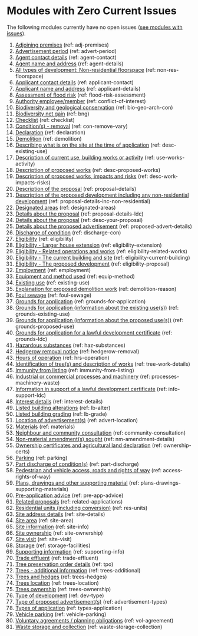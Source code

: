 # Modules with Zero Current Issues
The following modules currently have no open issues ([see modules with issues](https://github.com/digital-land/planning-application-data-specification/blob/main/issue-tracking/index.md)).

1. [Adjoining premises](https://github.com/digital-land/planning-application-data-specification/discussions/25) (ref: adj-premises)
2. [Advertisement period](https://github.com/digital-land/planning-application-data-specification/discussions/27) (ref: advert-period)
3. [Agent contact details](https://github.com/digital-land/planning-application-data-specification/discussions/30) (ref: agent-contact)
4. [Agent name and address](https://github.com/digital-land/planning-application-data-specification/discussions/28) (ref: agent-details)
5. [All types of development: Non-residential floorspace](https://github.com/digital-land/planning-application-data-specification/discussions/46) (ref: non-res-floorspace)
6. [Applicant contact details](https://github.com/digital-land/planning-application-data-specification/discussions/31) (ref: applicant-contact)
7. [Applicant name and address](https://github.com/digital-land/planning-application-data-specification/discussions/29) (ref: applicant-details)
8. [Assessment of flood risk](https://github.com/digital-land/planning-application-data-specification/discussions/49) (ref: flood-risk-assessment)
9. [Authority employee/member](https://github.com/digital-land/planning-application-data-specification/discussions/50) (ref: conflict-of-interest)
10. [Biodiversity and geological conservation](https://github.com/digital-land/planning-application-data-specification/discussions/51) (ref: bio-geo-arch-con)
11. [Biodiversity net gain](https://github.com/digital-land/planning-application-data-specification/discussions/53) (ref: bng)
12. [Checklist](https://github.com/digital-land/planning-application-data-specification/discussions/55) (ref: checklist)
13. [Condition(s) - removal](https://github.com/digital-land/planning-application-data-specification/discussions/56) (ref: con-remove-vary)
14. [Declaration](https://github.com/digital-land/planning-application-data-specification/discussions/57) (ref: declaration)
15. [Demolition](https://github.com/digital-land/planning-application-data-specification/discussions/60) (ref: demolition)
16. [Describing what is on the site at the time of application](https://github.com/digital-land/planning-application-data-specification/discussions/61) (ref: desc-existing-use)
17. [Description of current use, building works or activity](https://github.com/digital-land/planning-application-data-specification/discussions/62) (ref: use-works-activity)
18. [Description of proposed works](https://github.com/digital-land/planning-application-data-specification/discussions/156) (ref: desc-proposed-works)
19. [Description of proposed works, impacts and risks](https://github.com/digital-land/planning-application-data-specification/discussions/81) (ref: desc-work-impacts-risks)
20. [Description of the proposal](https://github.com/digital-land/planning-application-data-specification/discussions/45) (ref: proposal-details)
21. [Description of the proposed development including any non-residential development](https://github.com/digital-land/planning-application-data-specification/discussions/79) (ref: proposal-details-inc-non-residential)
22. [Designated areas](https://github.com/digital-land/planning-application-data-specification/discussions/59) (ref: designated-areas)
23. [Details about the proposal](https://github.com/digital-land/planning-application-data-specification/discussions/206) (ref: proposal-details-ldc)
24. [Details about the proposal](https://github.com/digital-land/planning-application-data-specification/discussions/63) (ref: desc-your-proposal)
25. [Details about the proposed advertisement](https://github.com/digital-land/planning-application-data-specification/discussions/82) (ref: proposed-advert-details)
26. [Discharge of condition](https://github.com/digital-land/planning-application-data-specification/discussions/149) (ref: discharge-con)
27. [Eligibility](https://github.com/digital-land/planning-application-data-specification/discussions/44) (ref: eligibility)
28. [Eligibility - Larger house extension](https://github.com/digital-land/planning-application-data-specification/discussions/192) (ref: eligibility-extension)
29. [Eligibility - Related operations and works](https://github.com/digital-land/planning-application-data-specification/discussions/87) (ref: eligibility-related-works)
30. [Eligibility - The current building and site](https://github.com/digital-land/planning-application-data-specification/discussions/88) (ref: eligibility-current-building)
31. [Eligibility - The proposed development](https://github.com/digital-land/planning-application-data-specification/discussions/89) (ref: eligibility-proposal)
32. [Employment](https://github.com/digital-land/planning-application-data-specification/discussions/43) (ref: employment)
33. [Equipment and method used](https://github.com/digital-land/planning-application-data-specification/discussions/85) (ref: equip-method)
34. [Existing use](https://github.com/digital-land/planning-application-data-specification/discussions/42) (ref: existing-use)
35. [Explanation for proposed demolition work](https://github.com/digital-land/planning-application-data-specification/discussions/86) (ref: demolition-reason)
36. [Foul sewage](https://github.com/digital-land/planning-application-data-specification/discussions/41) (ref: foul-sewage)
37. [Grounds for application](https://github.com/digital-land/planning-application-data-specification/discussions/90) (ref: grounds-for-application)
38. [Grounds for application (information about the existing use(s))](https://github.com/digital-land/planning-application-data-specification/discussions/92) (ref: grounds-existing-use)
39. [Grounds for application (information about the proposed use(s))](https://github.com/digital-land/planning-application-data-specification/discussions/93) (ref: grounds-proposed-use)
40. [Grounds for application for a lawful development certificate](https://github.com/digital-land/planning-application-data-specification/discussions/91) (ref: grounds-ldc)
41. [Hazardous substances](https://github.com/digital-land/planning-application-data-specification/discussions/40) (ref: haz-substances)
42. [Hedgerow removal notice](https://github.com/digital-land/planning-application-data-specification/discussions/217) (ref: hedgerow-removal)
43. [Hours of operation](https://github.com/digital-land/planning-application-data-specification/discussions/39) (ref: hrs-operation)
44. [Identification of tree(s) and description of works](https://github.com/digital-land/planning-application-data-specification/discussions/94) (ref: tree-work-details)
45. [Immunity from listing](https://github.com/digital-land/planning-application-data-specification/discussions/38) (ref: immunity-from-listing)
46. [Industrial or commercial processes and machinery](https://github.com/digital-land/planning-application-data-specification/discussions/95) (ref: processes-machinery-waste)
47. [Information in support of a lawful development certificate](https://github.com/digital-land/planning-application-data-specification/discussions/96) (ref: info-support-ldc)
48. [Interest details](https://github.com/digital-land/planning-application-data-specification/discussions/212) (ref: interest-details)
49. [Listed building alterations](https://github.com/digital-land/planning-application-data-specification/discussions/99) (ref: lb-alter)
50. [Listed building grading](https://github.com/digital-land/planning-application-data-specification/discussions/36) (ref: lb-grade)
51. [Location of advertisement(s)](https://github.com/digital-land/planning-application-data-specification/discussions/64) (ref: advert-location)
52. [Materials](https://github.com/digital-land/planning-application-data-specification/discussions/26) (ref: materials)
53. [Neighbour and community consultation](https://github.com/digital-land/planning-application-data-specification/discussions/65) (ref: community-consultation)
54. [Non-material amendment(s) sought](https://github.com/digital-land/planning-application-data-specification/discussions/76) (ref: nm-amendment-details)
55. [Ownership certificates and agricultural land declaration](https://github.com/digital-land/planning-application-data-specification/discussions/78) (ref: ownership-certs)
56. [Parking](https://github.com/digital-land/planning-application-data-specification/discussions/66) (ref: parking)
57. [Part discharge of condition(s)](https://github.com/digital-land/planning-application-data-specification/discussions/140) (ref: part-discharge)
58. [Pedestrian and vehicle access, roads and rights of way](https://github.com/digital-land/planning-application-data-specification/discussions/100) (ref: access-rights-of-way)
59. [Plans, drawings and other supporting material](https://github.com/digital-land/planning-application-data-specification/discussions/102) (ref: plans-drawings-supporting-materials)
60. [Pre-application advice](https://github.com/digital-land/planning-application-data-specification/discussions/35) (ref: pre-app-advice)
61. [Related proposals](https://github.com/digital-land/planning-application-data-specification/discussions/34) (ref: related-applications)
62. [Residential units (including conversion)](https://github.com/digital-land/planning-application-data-specification/discussions/33) (ref: res-units)
63. [Site address details](https://github.com/digital-land/planning-application-data-specification/discussions/70) (ref: site-details)
64. [Site area](https://github.com/digital-land/planning-application-data-specification/discussions/103) (ref: site-area)
65. [Site information](https://github.com/digital-land/planning-application-data-specification/discussions/104) (ref: site-info)
66. [Site ownership](https://github.com/digital-land/planning-application-data-specification/discussions/105) (ref: site-ownership)
67. [Site visit](https://github.com/digital-land/planning-application-data-specification/discussions/32) (ref: site-visit)
68. [Storage](https://github.com/digital-land/planning-application-data-specification/discussions/67) (ref: storage-facilities)
69. [Supporting information](https://github.com/digital-land/planning-application-data-specification/discussions/107) (ref: supporting-info)
70. [Trade effluent](https://github.com/digital-land/planning-application-data-specification/discussions/74) (ref: trade-effluent)
71. [Tree preservation order details](https://github.com/digital-land/planning-application-data-specification/discussions/108) (ref: tpo)
72. [Trees - additional information](https://github.com/digital-land/planning-application-data-specification/discussions/109) (ref: trees-additional)
73. [Trees and hedges](https://github.com/digital-land/planning-application-data-specification/discussions/110) (ref: trees-hedges)
74. [Trees location](https://github.com/digital-land/planning-application-data-specification/discussions/111) (ref: trees-location)
75. [Trees ownership](https://github.com/digital-land/planning-application-data-specification/discussions/112) (ref: trees-ownership)
76. [Type of development](https://github.com/digital-land/planning-application-data-specification/discussions/113) (ref: dev-type)
77. [Type of proposed advertisement(s)](https://github.com/digital-land/planning-application-data-specification/discussions/114) (ref: advertisement-types)
78. [Types of application](https://github.com/digital-land/planning-application-data-specification/discussions/73) (ref: types-application)
79. [Vehicle parking](https://github.com/digital-land/planning-application-data-specification/discussions/72) (ref: vehicle-parking)
80. [Voluntary agreements / planning obligations](https://github.com/digital-land/planning-application-data-specification/discussions/115) (ref: vol-agreement)
81. [Waste storage and collection](https://github.com/digital-land/planning-application-data-specification/discussions/84) (ref: waste-storage-collection)